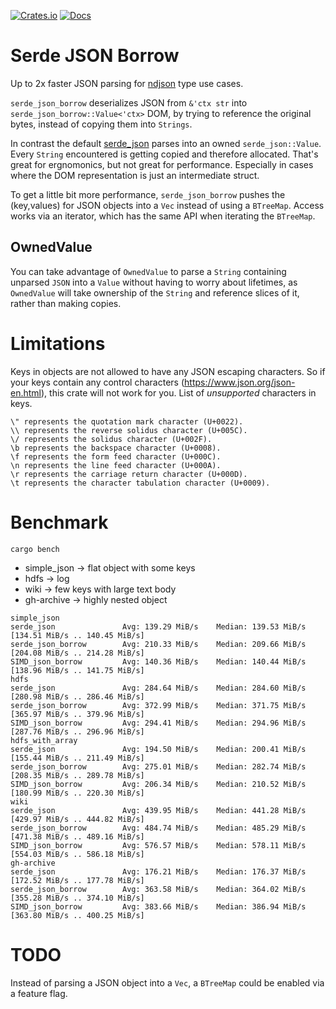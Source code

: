 [![Crates.io](https://img.shields.io/crates/v/serde_json_borrow.svg)](https://crates.io/crates/serde_json_borrow)
 [![Docs](https://docs.rs/serde_json_borrow/badge.svg)](https://docs.rs/crate/serde_json_borrow/)
 
# Serde JSON Borrow

Up to 2x faster JSON parsing for [ndjson](http://ndjson.org/) type use cases.

`serde_json_borrow` deserializes JSON from `&'ctx str` into `serde_json_borrow::Value<'ctx>` DOM, by trying to reference the original bytes, instead of copying them into `Strings`.

In contrast the default [serde_json](https://github.com/serde-rs/json) parses into an owned `serde_json::Value`. Every `String` encountered is getting copied and 
therefore allocated. That's great for ergnomonics, but not great for performance.
Especially in cases where the DOM representation is just an intermediate struct.

To get a little bit more performance, `serde_json_borrow` pushes the (key,values) for JSON objects into a `Vec` instead of using a `BTreeMap`. Access works via
an iterator, which has the same API when iterating the `BTreeMap`.

## OwnedValue
You can take advantage of `OwnedValue` to parse a `String` containing unparsed `JSON` into a `Value` without having to worry about lifetimes,
as `OwnedValue` will take ownership of the `String` and reference slices of it, rather than making copies.

# Limitations
Keys in objects are not allowed to have any JSON escaping characters. So if your keys contain any control characters (https://www.json.org/json-en.html), this crate will not work for you.
List of _unsupported_ characters in keys.

```
\" represents the quotation mark character (U+0022).
\\ represents the reverse solidus character (U+005C).
\/ represents the solidus character (U+002F).
\b represents the backspace character (U+0008).
\f represents the form feed character (U+000C).
\n represents the line feed character (U+000A).
\r represents the carriage return character (U+000D).
\t represents the character tabulation character (U+0009).
```

# Benchmark

`cargo bench`

* simple_json -> flat object with some keys
* hdfs -> log
* wiki -> few keys with large text body 
* gh-archive -> highly nested object
```
simple_json
serde_json               Avg: 139.29 MiB/s    Median: 139.53 MiB/s    [134.51 MiB/s .. 140.45 MiB/s]    
serde_json_borrow        Avg: 210.33 MiB/s    Median: 209.66 MiB/s    [204.08 MiB/s .. 214.28 MiB/s]    
SIMD_json_borrow         Avg: 140.36 MiB/s    Median: 140.44 MiB/s    [138.96 MiB/s .. 141.75 MiB/s]    
hdfs
serde_json               Avg: 284.64 MiB/s    Median: 284.60 MiB/s    [280.98 MiB/s .. 286.46 MiB/s]    
serde_json_borrow        Avg: 372.99 MiB/s    Median: 371.75 MiB/s    [365.97 MiB/s .. 379.96 MiB/s]    
SIMD_json_borrow         Avg: 294.41 MiB/s    Median: 294.96 MiB/s    [287.76 MiB/s .. 296.96 MiB/s]    
hdfs_with_array
serde_json               Avg: 194.50 MiB/s    Median: 200.41 MiB/s    [155.44 MiB/s .. 211.49 MiB/s]    
serde_json_borrow        Avg: 275.01 MiB/s    Median: 282.74 MiB/s    [208.35 MiB/s .. 289.78 MiB/s]    
SIMD_json_borrow         Avg: 206.34 MiB/s    Median: 210.52 MiB/s    [180.99 MiB/s .. 220.30 MiB/s]    
wiki
serde_json               Avg: 439.95 MiB/s    Median: 441.28 MiB/s    [429.97 MiB/s .. 444.82 MiB/s]    
serde_json_borrow        Avg: 484.74 MiB/s    Median: 485.29 MiB/s    [471.38 MiB/s .. 489.16 MiB/s]    
SIMD_json_borrow         Avg: 576.57 MiB/s    Median: 578.11 MiB/s    [554.03 MiB/s .. 586.18 MiB/s]    
gh-archive
serde_json               Avg: 176.21 MiB/s    Median: 176.37 MiB/s    [172.52 MiB/s .. 177.78 MiB/s]    
serde_json_borrow        Avg: 363.58 MiB/s    Median: 364.02 MiB/s    [355.28 MiB/s .. 374.10 MiB/s]    
SIMD_json_borrow         Avg: 383.66 MiB/s    Median: 386.94 MiB/s    [363.80 MiB/s .. 400.25 MiB/s]    

```

# TODO 
Instead of parsing a JSON object into a `Vec`, a `BTreeMap` could be enabled via a feature flag.

